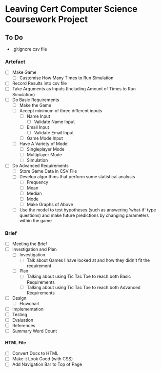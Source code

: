 # Leaving Cert Computer Science Coursework Project

## To Do

- .gitignore csv file

### Artefact

- [ ] Make Game
  - [ ] Customise How Many Times to Run Simulation
- [ ] Record Results into csv file
- [ ] Take Arguments as Inputs (Including Amount of Times to Run Simulation)
- [ ] Do Basic Requirements
  - [ ] Make the Game
  - [ ] Accept minimum of three different inputs
    - [ ] Name Input
      - [ ] Validate Name Input
    - [ ] Email Input
      - [ ] Validate Email Input
    - [ ] Game Mode Input
  - [ ] Have A Variety of Mode
    - [ ] Singleplayer Mode
    - [ ] Multiplayer Mode
    - [ ] Simulation
- [ ] Do Advanced Requirements
  - [ ] Store Game Data in CSV File
  - [ ] Develop algorithms that perform some statistical analysis
    - [ ] Frequency
    - [ ] Mean
    - [ ] Median
    - [ ] Mode
    - [ ] Make Graphs of Above
  - [ ] Use the model to test hypotheses (such as answering 'what-if' type questions) and make future predictions by changing parameters within the game  

### Brief

- [ ] Meeting the Brief
- [ ] Investigation and Plan
  - [ ] Investigation
    - [ ] Talk about Games I have looked at and how they didn't fit the requirement 
  - [ ] Plan
    - [ ] Talking about using Tic Tac Toe to reach both Basic Requirements
    - [ ] Talking about using Tic Tac Toe to reach both Advanced Requirements
- [ ] Design
  - [ ] Flowchart
- [ ] Implementation
- [ ] Testing
- [ ] Evaluation
- [ ] References
- [ ] Summary Word Count

#### HTML File

- [ ] Convert Docx to HTML
- [ ] Make it Look Good (with CSS)
- [ ] Add Navigation Bar to Top of Page
